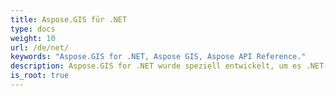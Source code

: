 ```yaml
---
title: Aspose.GIS für .NET
type: docs
weight: 10
url: /de/net/
keywords: "Aspose.GIS for .NET, Aspose GIS, Aspose API Reference."
description: Aspose.GIS for .NET wurde speziell entwickelt, um es .NET-Entwicklern zu erleichtern, mit Geodaten zu arbeiten, die in verschiedenen Dateiformaten gespeichert sind.
is_root: true
---
```

